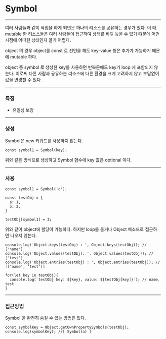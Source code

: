 # Symbol

---

여러 사람들과 같이 작업을 하게 되면은 하나의 리소스를 공유하는 경우가 있다. 이 때, mutable 한 리소스들은 여러 사람들이 접근하여 상태를 바꿔 놓을 수 있기 떄문에 어떤 시점에 어떠한 상태인지 알기 어렵다.

object 의 경우 object를 const 로 선언을 해도 key-value 쌍은 추가가 가능하기 때문에 mutable 하다.

object 중 symbol 로 생성한 key를 사용하면 반복문에도 key가 loop 에 포함되지 않는다. 이로써 다른 사람과 공유하는 리소스에 다른 환경을 크게 고려하지 않고 부담없이 값을 변경할 수 있다.

---

### 특징

- 유일성 보장

---

### 생성

Symbol은 new 키워드를 사용하지 않는다.

```
const symbol1 = Symbol(key);
```

위와 같은 방식으로 생성하고 Symbol 함수에 key 값은 optional 이다.

---

### 사용

```
const symbol1 = Symbol('c');

const testObj = {
  a: 1,
  b: 2,
}

testObj[symbol1] = 3;

```

위와 같이 object에 할당이 가능하다.
하지만 loop를 돌거나 Object 메소드로 접근하면 나오지 않는다.

```
console.log('Object.keys(testObj) : ', Object.keys(testObj)); // ['name']
console.log('Object.values(testObj): ', Object.values(testObj)); // ['test']
console.log('Object.entries(testObj) : ', Object.entries(testObj)); // [['name', 'test']]

for(let key in testObj){
  console.log(`testObj key: ${key}, value: ${testObj[key]}`); // name, test
}
```

---

### 접근방법

Symbol 을 완전히 숨길 수 있는 방법은 없다.

```
const symbolKey = Object.getOwnPropertySymbols(testObj);
console.log(symbolKey); //[ Symbol(a) ]

```
